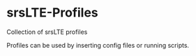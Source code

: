 # srsLTE-Profiles
Collection of srsLTE profiles

Profiles can be used by inserting config files or running scripts.
